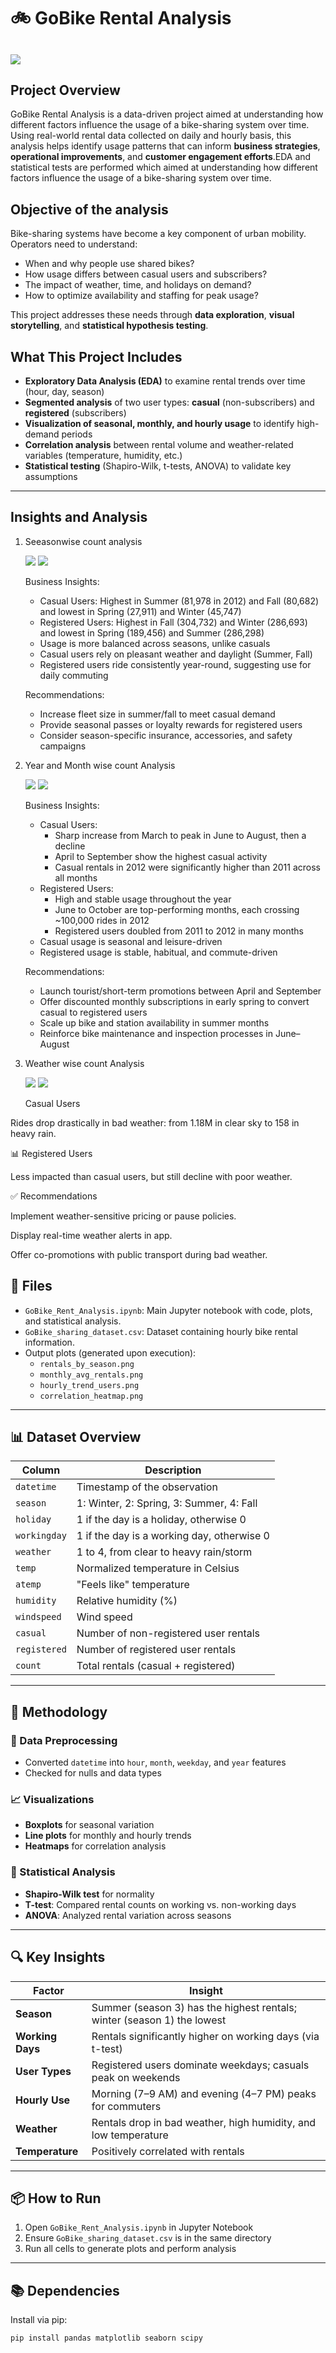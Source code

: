 # 🚲 GoBike Rental Analysis
![](gobikes_india_cover.jpg)
---

## Project Overview
GoBike Rental Analysis is a data-driven project aimed at understanding how different factors influence the usage of a bike-sharing system over time. Using real-world rental data collected on daily and hourly basis, this analysis helps identify usage patterns that can inform **business strategies**, **operational improvements**, and **customer engagement efforts**.EDA and statistical tests are performed which aimed at understanding how different factors influence the usage of a bike-sharing system over time. 

## Objective of the analysis
Bike-sharing systems have become a key component of urban mobility. Operators need to understand:
- When and why people use shared bikes?
- How usage differs between casual users and subscribers?
- The impact of weather, time, and holidays on demand?
- How to optimize availability and staffing for peak usage?

This project addresses these needs through **data exploration**, **visual storytelling**, and **statistical hypothesis testing**.

## What This Project Includes
- **Exploratory Data Analysis (EDA)** to examine rental trends over time (hour, day, season)
- **Segmented analysis** of two user types: **casual** (non-subscribers) and **registered** (subscribers)
- **Visualization of seasonal, monthly, and hourly usage** to identify high-demand periods
- **Correlation analysis** between rental volume and weather-related variables (temperature, humidity, etc.)
- **Statistical testing** (Shapiro-Wilk, t-tests, ANOVA) to validate key assumptions
---

## Insights and Analysis

1. Seeasonwise count analysis

   ![](seasonwiseregisteredusersanalysis.PNG)
   ![](seasonwisecasualusersanalysis.PNG)

   Business Insights:
    - Casual Users: Highest in Summer (81,978 in 2012) and Fall (80,682) and lowest in Spring (27,911) and Winter (45,747)
    - Registered Users: Highest in Fall (304,732) and Winter (286,693) and lowest in Spring (189,456) and Summer (286,298)
    - Usage is more balanced across seasons, unlike casuals
    - Casual users rely on pleasant weather and daylight (Summer, Fall)
    - Registered users ride consistently year-round, suggesting use for daily commuting

   Recommendations:
    - Increase fleet size in summer/fall to meet casual demand
    - Provide seasonal passes or loyalty rewards for registered users
    - Consider season-specific insurance, accessories, and safety campaigns
      
2. Year and Month wise count Analysis

   ![](monthwise_registered_user_analysis.PNG)
   ![](monthwise_casual_user_analysis.PNG)

   Business Insights:
    - Casual Users:
      - Sharp increase from March to peak in June to August, then a decline
      - April to September show the highest casual activity
      - Casual rentals in 2012 were significantly higher than 2011 across all months
    - Registered Users:
      - High and stable usage throughout the year
      - June to October are top-performing months, each crossing ~100,000 rides in 2012
      - Registered users doubled from 2011 to 2012 in many months
    - Casual usage is seasonal and leisure-driven
    - Registered usage is stable, habitual, and commute-driven

   Recommendations:
    - Launch tourist/short-term promotions between April and September
    - Offer discounted monthly subscriptions in early spring to convert casual to registered users
    - Scale up bike and station availability in summer months
    - Reinforce bike maintenance and inspection processes in June–August
      
3. Weather wise count Analysis

   ![](weatherwise_casual_count_analysis1.PNG)
   ![](weatherwise_count_analysis1.PNG)

   Casual Users

Rides drop drastically in bad weather: from 1.18M in clear sky to 158 in heavy rain.

📊 Registered Users

Less impacted than casual users, but still decline with poor weather.

✅ Recommendations

Implement weather-sensitive pricing or pause policies.

Display real-time weather alerts in app.

Offer co-promotions with public transport during bad weather.




   



## 📁 Files

- `GoBike_Rent_Analysis.ipynb`: Main Jupyter notebook with code, plots, and statistical analysis.
- `GoBike_sharing_dataset.csv`: Dataset containing hourly bike rental information.
- Output plots (generated upon execution):
  - `rentals_by_season.png`
  - `monthly_avg_rentals.png`
  - `hourly_trend_users.png`
  - `correlation_heatmap.png`

---

## 📊 Dataset Overview

| Column       | Description                                             |
|--------------|---------------------------------------------------------|
| `datetime`   | Timestamp of the observation                            |
| `season`     | 1: Winter, 2: Spring, 3: Summer, 4: Fall                 |
| `holiday`    | 1 if the day is a holiday, otherwise 0                  |
| `workingday` | 1 if the day is a working day, otherwise 0              |
| `weather`    | 1 to 4, from clear to heavy rain/storm                  |
| `temp`       | Normalized temperature in Celsius                       |
| `atemp`      | "Feels like" temperature                                |
| `humidity`   | Relative humidity (%)                                   |
| `windspeed`  | Wind speed                                              |
| `casual`     | Number of non-registered user rentals                   |
| `registered` | Number of registered user rentals                       |
| `count`      | Total rentals (casual + registered)                     |

---

## 🧪 Methodology

### 🧹 Data Preprocessing
- Converted `datetime` into `hour`, `month`, `weekday`, and `year` features
- Checked for nulls and data types

### 📈 Visualizations
- **Boxplots** for seasonal variation
- **Line plots** for monthly and hourly trends
- **Heatmaps** for correlation analysis

### 🔬 Statistical Analysis
- **Shapiro-Wilk test** for normality
- **T-test**: Compared rental counts on working vs. non-working days
- **ANOVA**: Analyzed rental variation across seasons

---

## 🔍 Key Insights

| Factor         | Insight                                                                 |
|----------------|-------------------------------------------------------------------------|
| **Season**     | Summer (season 3) has the highest rentals; winter (season 1) the lowest |
| **Working Days** | Rentals significantly higher on working days (via t-test)              |
| **User Types** | Registered users dominate weekdays; casuals peak on weekends            |
| **Hourly Use** | Morning (7–9 AM) and evening (4–7 PM) peaks for commuters               |
| **Weather**    | Rentals drop in bad weather, high humidity, and low temperature         |
| **Temperature**| Positively correlated with rentals                                       |

---

## 📦 How to Run

1. Open `GoBike_Rent_Analysis.ipynb` in Jupyter Notebook
2. Ensure `GoBike_sharing_dataset.csv` is in the same directory
3. Run all cells to generate plots and perform analysis

---

## 📚 Dependencies

Install via pip:
```bash
pip install pandas matplotlib seaborn scipy

